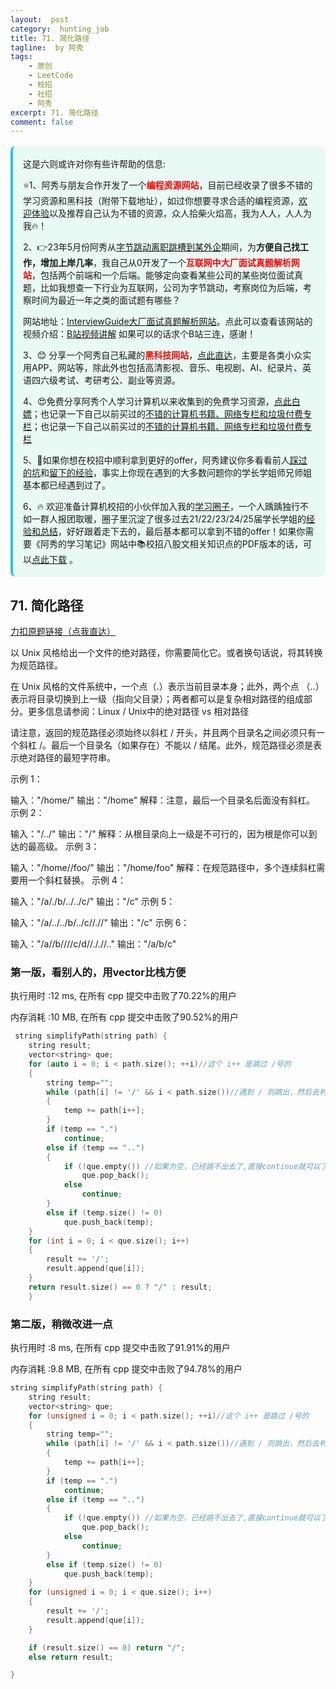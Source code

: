 ```yaml
---
layout:  post
category:  hunting_job
title: 71. 简化路径
tagline:  by 阿秀
tags:
    - 原创
    - LeetCode
    - 校招
    - 社招
    - 阿秀
excerpt: 71. 简化路径
comment: false
---
```




<div style="border-color: #24C6DC;
            background-color: #e9f9f3;         
            margin: 1rem 0;
        padding: .25rem 1rem;
        border-left-width: .3rem;
        border-left-style: solid;
        border-radius: .5rem;
        color: inherit;">
  <p>这是六则或许对你有些许帮助的信息:</p>
<p>⭐️1、阿秀与朋友合作开发了一个<span style="font-weight:bold;color:red">编程资源网站</span>，目前已经收录了很多不错的学习资源和黑科技（附带下载地址），如过你想要寻求合适的编程资源，<a href="https://tools.interviewguide.cn/home" style="text-decoration: underline" target="_blank">欢迎体验</a>以及推荐自己认为不错的资源，众人拾柴火焰高，我为人人，人人为我🔥！</p>  <p>2、👉23年5月份阿秀从<a style="text-decoration: underline" href="https://mp.weixin.qq.com/s?__biz=Mzk0ODU4MzEzMw==&mid=2247512170&idx=1&sn=c4a04a383d2dfdece676b75f17224e78" target="_blank">字节跳动离职跳槽到某外企</a>期间，为<span style="font-weight:bold">方便自己找工作，增加上岸几率</span>，我自己从0开发了一个<span style="font-weight:bold;color:red">互联网中大厂面试真题解析网站</span>，包括两个前端和一个后端。能够定向查看某些公司的某些岗位面试真题，比如我想查一下行业为互联网，公司为字节跳动，考察岗位为后端，考察时间为最近一年之类的面试题有哪些？
<div align="center">
</div>网站地址：<a style="text-decoration: underline" href="https://top.interviewguide.cn/" target="_blank">InterviewGuide大厂面试真题解析网站</a>。点此可以查看该网站的视频介绍：<a style="text-decoration: underline" href="https://www.bilibili.com/video/BV1f94y1C7BL" target="_blank">B站视频讲解</a>   如果可以的话求个B站三连，感谢！
    </p>3、😊
    分享一个阿秀自己私藏的<span style="font-weight:bold;color:red">黑科技网站</span>，<a style="text-decoration: underline" href="https://hkjtz.cn/" target="_blank">点此直达</a>，主要是各类小众实用APP、网站等，除此外也包括高清影视、音乐、电视剧、AI、纪录片、英语四六级考试、考研考公、副业等资源。
  </p>
  <p>4、😍免费分享阿秀个人学习计算机以来收集到的免费学习资源，<a style="text-decoration: underline" href="/notes/07-resources/01-free/01-introduce.html" target="_blank">点此白嫖</a>；也记录一下自己以前买过的<a style="text-decoration: underline" href="/notes/07-resources/02-precious.html" target="_blank">不错的计算机书籍、网络专栏和垃圾付费专栏</a>；也记录一下自己以前买过的<a style="text-decoration: underline" href="/notes/07-resources/02-precious.html" target="_blank">不错的计算机书籍、网络专栏和垃圾付费专栏</a>
  </p>
  <p>5、🚀如果你想在校招中顺利拿到更好的offer，阿秀建议你多看看前人<a style="text-decoration: underline" href="https://www.yuque.com/tuobaaxiu/httmmc/npg1k81zeq4wfpyz" target="_blank">踩过的坑</a>和<a style="text-decoration: underline"  target="_blank" href="https://www.yuque.com/tuobaaxiu/httmmc/gge9ppd0mbu2d3dp">留下的经验</a>，事实上你现在遇到的大多数问题你的学长学姐师兄师姐基本都已经遇到过了。
  </p>
  <p>6、🔥 欢迎准备计算机校招的小伙伴加入我的<a  style="text-decoration: underline" href="https://www.yuque.com/tuobaaxiu/httmmc/xg0otqvc17wfx4u9" target="_blank">学习圈子</a>，一个人踽踽独行不如一群人报团取暖，圈子里沉淀了很多过去21/22/23/24/25届学长学姐的<a  style="text-decoration: underline" href="https://www.yuque.com/tuobaaxiu/httmmc/gge9ppd0mbu2d3dp" target="_blank">经验和总结</a>，好好跟着走下去的，最后基本都可以拿到不错的offer！</a>如果你需要《阿秀的学习笔记》网站中📚︎校招八股文相关知识点的PDF版本的话，可以<a style="text-decoration: underline" href="https://www.yuque.com/tuobaaxiu/httmmc/qs0yn66apvkzw0ps" target="_blank">点此下载</a> 。</p>   </div>




## 71. 简化路径

[力扣原题链接（点我直达）](https://leetcode-cn.com/problems/simplify-path/)

以 Unix 风格给出一个文件的绝对路径，你需要简化它。或者换句话说，将其转换为规范路径。

在 Unix 风格的文件系统中，一个点（.）表示当前目录本身；此外，两个点 （..） 表示将目录切换到上一级（指向父目录）；两者都可以是复杂相对路径的组成部分。更多信息请参阅：Linux / Unix中的绝对路径 vs 相对路径

请注意，返回的规范路径必须始终以斜杠 / 开头，并且两个目录名之间必须只有一个斜杠 /。最后一个目录名（如果存在）不能以 / 结尾。此外，规范路径必须是表示绝对路径的最短字符串。

 

示例 1：

输入："/home/"
输出："/home"
解释：注意，最后一个目录名后面没有斜杠。
示例 2：

输入："/../"
输出："/"
解释：从根目录向上一级是不可行的，因为根是你可以到达的最高级。
示例 3：

输入："/home//foo/"
输出："/home/foo"
解释：在规范路径中，多个连续斜杠需要用一个斜杠替换。
示例 4：

输入："/a/./b/../../c/"
输出："/c"
示例 5：

输入："/a/../../b/../c//.//"
输出："/c"
示例 6：

输入："/a//b////c/d//././/.."
输出："/a/b/c"





### 第一版，看别人的，用vector比栈方便

执行用时 :12 ms, 在所有 cpp 提交中击败了70.22%的用户

内存消耗 :10 MB, 在所有 cpp 提交中击败了90.52%的用户



```c++
 string simplifyPath(string path) {
  	string result;
	vector<string> que;
	for (auto i = 0; i < path.size(); ++i)//这个 i++ 是跳过 /号的
	{
		string temp="";
		while (path[i] != '/' && i < path.size())//遇到 / 则跳出，然后去判断当前temp是什么情况
		{
			temp += path[i++];
		}
		if (temp == ".")
			continue;
		else if (temp == "..")
		{
			if (!que.empty()) //如果为空，已经跳不出去了,直接continue就可以了,不为空就把当前末尾pop出去
				que.pop_back();
			else
				continue;
		}
		else if (temp.size() != 0)
			que.push_back(temp);
	}
	for (int i = 0; i < que.size(); i++)
	{
		result += '/';
		result.append(que[i]);
	}
	return result.size() == 0 ? "/" : result;
    }
```





### 第二版，稍微改进一点

执行用时 :8 ms, 在所有 cpp 提交中击败了91.91%的用户

内存消耗 :9.8 MB, 在所有 cpp 提交中击败了94.78%的用户



```c++
string simplifyPath(string path) {
	string result;
	vector<string> que;
	for (unsigned i = 0; i < path.size(); ++i)//这个 i++ 是跳过 /号的
	{
		string temp="";
		while (path[i] != '/' && i < path.size())//遇到 / 则跳出，然后去判断当前temp是什么情况
		{
			temp += path[i++];
		}
		if (temp == ".")
			continue;
		else if (temp == "..")
		{
			if (!que.empty()) //如果为空，已经跳不出去了,直接continue就可以了,不为空就把当前末尾pop出去
				que.pop_back();
			else
				continue;
		}
		else if (temp.size() != 0)
			que.push_back(temp);
	}
	for (unsigned i = 0; i < que.size(); i++)
	{
		result += '/';
		result.append(que[i]);
	}

	if (result.size() == 0) return "/";
	else return result;

}
```

